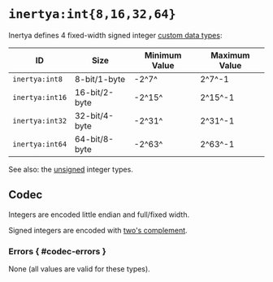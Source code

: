 # `inertya:int{8,16,32,64}`

Inertya defines 4 fixed-width signed integer [custom data types]:

[custom data types]: ../../features/custom-data.md

| ID              | Size          | Minimum Value | Maximum Value |
|-----------------|---------------|---------------|---------------|
| `inertya:int8`  | 8-bit/1-byte  | -2^7^         | 2^7^-1        |
| `inertya:int16` | 16-bit/2-byte | -2^15^        | 2^15^-1       |
| `inertya:int32` | 32-bit/4-byte | -2^31^        | 2^31^-1       |
| `inertya:int64` | 64-bit/8-byte | -2^63^        | 2^63^-1       |

See also: the [unsigned](uints.md) integer types.


## Codec

Integers are encoded little endian and full/fixed width.

Signed integers are encoded with [two's complement].

[two's complement]: https://en.wikipedia.org/wiki/Two%27s_complement

### Errors { #codec-errors }

None (all values are valid for these types).
